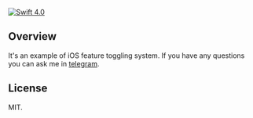 [![Swift 4.0](https://img.shields.io/badge/Swift-4.0-orange.svg)](https://swift.org)

Overview
--------
It's an example of iOS feature toggling system. If you have any questions you can ask me in [telegram](https://t.me/iltsarev).

License
--------

MIT.
